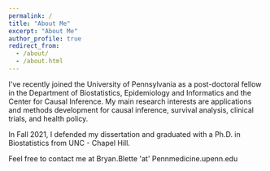 ```yaml
---
permalink: /
title: "About Me"
excerpt: "About Me"
author_profile: true
redirect_from: 
  - /about/
  - /about.html
---
```


I've recently joined the University of Pennsylvania as a post-doctoral fellow in the Department of Biostatistics, Epidemiology and Informatics and the Center for Causal Inference. My main research interests are applications and methods development for causal inference, survival analysis, clinical trials, and health policy.

In Fall 2021, I defended my dissertation and graduated with a Ph.D. in Biostatistics from UNC - Chapel Hill.

Feel free to contact me at Bryan.Blette 'at' Pennmedicine.upenn.edu

